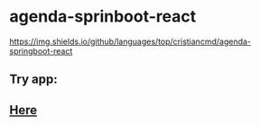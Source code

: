 # agenda-sprinboot-react

https://img.shields.io/github/languages/top/cristiancmd/agenda-springboot-react

## Try app:

## [Here](https://agenda-app-react-sb.herokuapp.com/)
